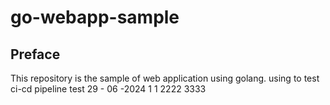 # go-webapp-sample



## Preface
This repository is the sample of web application using golang.
using to test ci-cd pipeline 
test 29 - 06 -2024
1
1
2222
3333
